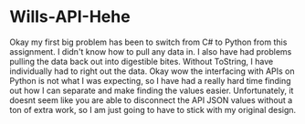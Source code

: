 # Wills-API-Hehe
Okay my first big problem has been to switch from C# to Python from this assignment. I didn't know how to pull any data in. 
I also have had problems pulling the data back out into digestible bites. Without ToString, I have individually had to right out the data.
Okay wow the interfacing with APIs on Python is not what I was expecting, so I have had a really hard time finding out how I can separate and make finding the values easier. Unfortunately, it doesnt seem like you are able to disconnect the API JSON values without a ton of extra work, so I am just going to have to stick with my original design.
